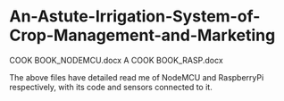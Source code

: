# An-Astute-Irrigation-System-of-Crop-Management-and-Marketing

COOK BOOK_NODEMCU.docx	A
COOK BOOK_RASP.docx

The above files have detailed read me of NodeMCU and RaspberryPi respectively, with its code and sensors connected to it. 

